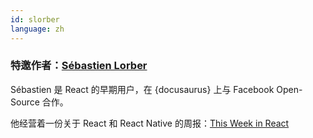 ```yaml
---
id: slorber
language: zh
---
```


### 特邀作者：[Sébastien Lorber](https://sebastienlorber.com)

Sébastien 是 React 的早期用户，在 {docusaurus} 上与 Facebook Open-Source 合作。

他经营着一份关于 React 和 React Native 的周报：[This Week in React](https://thisweekinreact.com)
